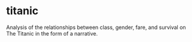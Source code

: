 # titanic
Analysis of  the relationships between class, gender, fare, and survival on The Titanic in the form of a narrative.
